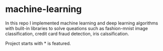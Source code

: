# machine-learning

In this repo I implemented machine learning and deep learning algorithms with bulit-in libraries to solve queations such as fashion-mnist image classification, credit card fraud detection, iris calssification. 

Project starts with * is featured.



